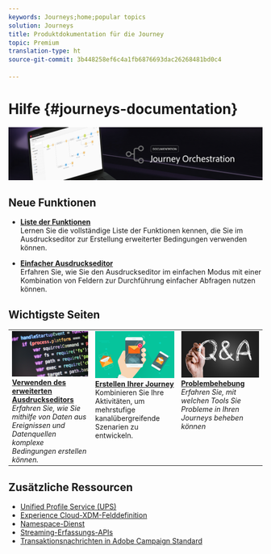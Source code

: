 ```yaml
---
keywords: Journeys;home;popular topics
solution: Journeys
title: Produktdokumentation für die Journey
topic: Premium
translation-type: ht
source-git-commit: 3b448258ef6c4a1fb6876693dac26268481bd0c4

---
```



# Hilfe {#journeys-documentation}

![](using/assets/bannerjourney.png)

## Neue Funktionen

* **[Liste der Funktionen](using/expression/functions.md)**<br/>Lernen Sie die vollständige Liste der Funktionen kennen, die Sie im Ausdruckseditor zur Erstellung erweiterter Bedingungen verwenden können.

* **[Einfacher Ausdruckseditor](using/building-journeys/about-orchestration-activities.md)**<br/>Erfahren Sie, wie Sie den Ausdruckseditor im einfachen Modus mit einer Kombination von Feldern zur Durchführung einfacher Abfragen nutzen können.

## Wichtigste Seiten

<table>
<tr>
  <td valign="top">
    <a href="using/expression/expressionadvanced.md">
      <img alt="Bedingungen" src="using/assets/do-not-localize/dev.png"/>
    </a>
    <div>
    <a href="using/expression/expressionadvanced.md"><strong>Verwenden des erweiterten Ausdruckseditors</strong></a>
    </div>
    <em>Erfahren Sie, wie Sie mithilfe von Daten aus Ereignissen und Datenquellen komplexe Bedingungen erstellen können. </em>
    <br>
  </td>
  <td valign="top">
    <a href="using/building-journeys/journey.md">
      <img alt="build" src="using/assets/do-not-localize/design.png"/>
    </a>
    <div>
    <a href="using/building-journeys/journey.md"><strong>Erstellen Ihrer Journey</strong></a>
    </div>
    <em></em>Kombinieren Sie Ihre Aktivitäten, um mehrstufige kanalübergreifende Szenarien zu entwickeln.
    <br>
  </td>
  <td valign="top">
        <a href="using/about/troubleshooting.md">
       <img alt="Entwickler" src="using/assets/do-not-localize/FAQ.png" />
       </a>
    <div>
    <a href="using/about/troubleshooting.md"><strong>Problembehebung</strong></a>
    </div>
     <em>Erfahren Sie, mit welchen Tools Sie Probleme in Ihren Journeys beheben können</em>
    <br>
  </td>
</tr>
</table>

## Zusätzliche Ressourcen

* [Unified Profile Service (UPS)](https://www.adobe.io/apis/cloudplatform/dataservices/profile-identity-segmentation/profile-identity-segmentation-services.html#!api-specification/markdown/narrative/technical_overview/unified_profile_architectural_overview/unified_profile_architectural_overview.md)
* [Experience Cloud-XDM-Felddefinition](https://www.adobe.io/apis/cloudplatform/dataservices/xdm.html)
* [Namespace-Dienst](https://www.adobe.io/apis/cloudplatform/dataservices/profile-identity-segmentation/profile-identity-segmentation-services.html#!api-specification/markdown/narrative/technical_overview/identity_namespace_overview/identity_namespace_overview.md)
* [Streaming-Erfassungs-APIs](https://www.adobe.io/apis/cloudplatform/dataservices/data-ingestion/data-ingestion-services.html#!api-specification/markdown/narrative/technical_overview/streaming_ingest/getting_started_with_platform_streaming_ingestion.md)
* [Transaktionsnachrichten in Adobe Campaign Standard](https://docs.adobe.com/content/help/de-DE/campaign-standard/using/communication-channels/transactional-messaging/about-transactional-messaging.html)
